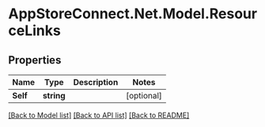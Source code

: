 # AppStoreConnect.Net.Model.ResourceLinks

## Properties

Name | Type | Description | Notes
------------ | ------------- | ------------- | -------------
**Self** | **string** |  | [optional] 

[[Back to Model list]](../README.md#documentation-for-models) [[Back to API list]](../README.md#documentation-for-api-endpoints) [[Back to README]](../README.md)

